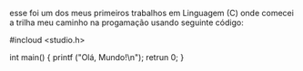 esse foi um dos meus primeiros trabalhos em Linguagem (C)
onde comecei a trilha meu caminho na progamação usando seguinte código:

#incloud <studio.h> 

   int main() {
   printf ("Olá, Mundo!\n");
   retrun 0;
}

